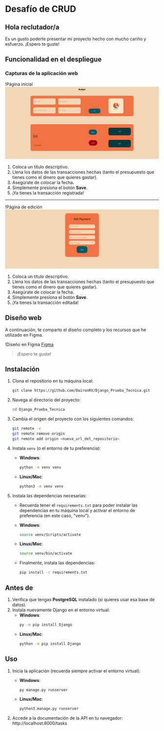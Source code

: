 # Desafío de CRUD

## Hola reclutador/a

Es un gusto poderte presentar mi proyecto hecho con mucho cariño y esfuerzo. ¡Espero te guste!

## Funcionalidad en el despliegue

### Capturas de la aplicación web

!Página inicial
![](https://github.com/DaironRV/Django_Prueba_Tecnica/blob/main/Page%20init.png)

1. Coloca un título descriptivo.
2. Llena los datos de las transacciones hechas (tanto el presupuesto que tienes como el dinero que quieres gastar).
3. Asegúrate de colocar la fecha.
4. Simplemente presiona el botón **Save**.
5. ¡Ya tienes la transacción registrada!

---

!Página de edición
![](https://github.com/DaironRV/Django_Prueba_Tecnica/blob/main/Page%20edit.png)

1. Coloca un título descriptivo.
2. Llena los datos de las transacciones hechas (tanto el presupuesto que tienes como el dinero que quieres gastar).
3. Asegúrate de colocar la fecha.
4. Simplemente presiona el botón **Save**.
5. ¡Ya tienes la transacción editada!

## Diseño web

A continuación, te comparto el diseño completo y los recursos que he utilizado en Figma.

!Diseño en Figma
[Figma](https://www.figma.com/design/Knm3UsUub82eVhL4hvEEWJ/Untitled?node-id=0-1&t=DBJhaboQLF05nIUH-1)

> ¡Espero te guste!

## Instalación

1. Clona el repositorio en tu máquina local:
    ```bash
    git clone https://github.com/DaironRV/Django_Prueba_Tecnica.git
    ```

2. Navega al directorio del proyecto:
    ```bash
    cd Django_Prueba_Tecnica
    ```

3. Cambia el origen del proyecto con los siguientes comandos:
    ```bash
    git remote -v
    git remote remove origin
    git remote add origin <nueva_url_del_repositorio>
    ```

4. Instala `venv` (o el entorno de tu preferencia):
    - **Windows**:
        ```bash
        python -m venv venv
        ```
    - **Linux/Mac**:
        ```bash
        python3 -m venv venv
        ```

5. Instala las dependencias necesarias:
    - Recuerda tener el `requirements.txt` para poder instalar las dependencias en tu máquina local y activar el entorno de preferencia (en este caso, "venv").

    - **Windows**:
        ```bash
        source venv/Scripts/activate
        ```
    - **Linux/Mac**:
        ```bash
        source venv/bin/activate
        ```

    - Finalmente, instala las dependencias:
        ```bash
        pip install -r requirements.txt
        ```

## Antes de

1. Verifica que tengas **PostgreSQL** instalado (si quieres usar esa base de datos).
2. Instala nuevamente Django en el entorno virtual:
    - **Windows**:
        ```bash
        py -m pip install Django
        ```
    - **Linux/Mac**:
        ```bash
        python -m pip install Django
        ```

## Uso

1. Inicia la aplicación (recuerda siempre activar el entorno virtual):
    - **Windows**:
        ```bash
        py manage.py runserver
        ```
    - **Linux/Mac**:
        ```bash
        python3.manage.py runserver
        ```

3. Accede a la documentación de la API en tu navegador:
    http://localhost:8000/tasks
